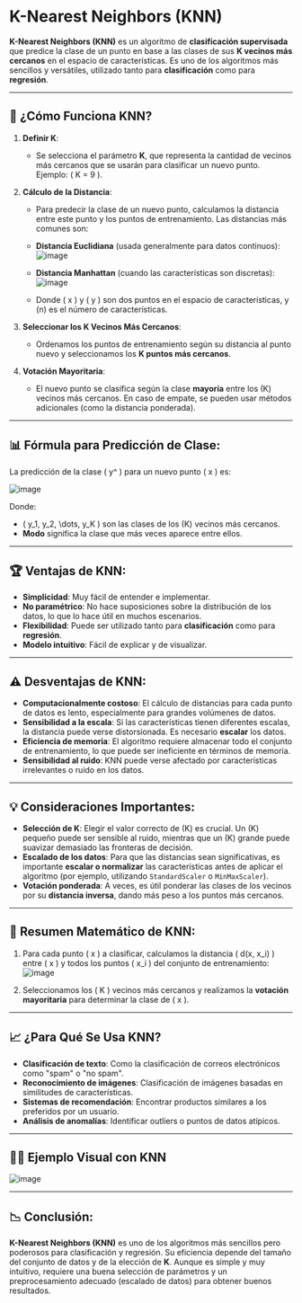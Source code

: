 # **K-Nearest Neighbors (KNN)**

**K-Nearest Neighbors (KNN)** es un algoritmo de **clasificación supervisada** que predice la clase de un punto en base a las clases de sus **K vecinos más cercanos** en el espacio de características. Es uno de los algoritmos más sencillos y versátiles, utilizado tanto para **clasificación** como para **regresión**.

---

## 🔑 **¿Cómo Funciona KNN?**

1. **Definir K**: 
   - Se selecciona el parámetro **K**, que representa la cantidad de vecinos más cercanos que se usarán para clasificar un nuevo punto. Ejemplo: \( K = 9 \).

2. **Cálculo de la Distancia**: 
   - Para predecir la clase de un nuevo punto, calculamos la distancia entre este punto y los puntos de entrenamiento. Las distancias más comunes son:
   
   - **Distancia Euclidiana** (usada generalmente para datos continuos):
![image](https://github.com/user-attachments/assets/1fccbeea-6206-4976-9a3d-992c53674848)

   - **Distancia Manhattan** (cuando las características son discretas):
![image](https://github.com/user-attachments/assets/8e166114-d751-4f0e-ae52-31436731524f)

   
   - Donde \( x \) y \( y \) son dos puntos en el espacio de características, y \(n\) es el número de características.

3. **Seleccionar los K Vecinos Más Cercanos**: 
   - Ordenamos los puntos de entrenamiento según su distancia al punto nuevo y seleccionamos los **K puntos más cercanos**.

4. **Votación Mayoritaria**: 
   - El nuevo punto se clasifica según la clase **mayoría** entre los \(K\) vecinos más cercanos. En caso de empate, se pueden usar métodos adicionales (como la distancia ponderada).

---

## 📊 **Fórmula para Predicción de Clase:**

La predicción de la clase \( y^ \) para un nuevo punto \( x \) es:

![image](https://github.com/user-attachments/assets/339e8100-ad1f-4f66-ae1e-540dab94520c)


Donde:
- \( y_1, y_2, \dots, y_K \) son las clases de los \(K\) vecinos más cercanos.
- **Modo** significa la clase que más veces aparece entre ellos.

---

## 🏆 **Ventajas de KNN**:
- **Simplicidad**: Muy fácil de entender e implementar.
- **No paramétrico**: No hace suposiciones sobre la distribución de los datos, lo que lo hace útil en muchos escenarios.
- **Flexibilidad**: Puede ser utilizado tanto para **clasificación** como para **regresión**.
- **Modelo intuitivo**: Fácil de explicar y de visualizar.

---

## ⚠️ **Desventajas de KNN**:
- **Computacionalmente costoso**: El cálculo de distancias para cada punto de datos es lento, especialmente para grandes volúmenes de datos.
- **Sensibilidad a la escala**: Si las características tienen diferentes escalas, la distancia puede verse distorsionada. Es necesario **escalar** los datos.
- **Eficiencia de memoria**: El algoritmo requiere almacenar todo el conjunto de entrenamiento, lo que puede ser ineficiente en términos de memoria.
- **Sensibilidad al ruido**: KNN puede verse afectado por características irrelevantes o ruido en los datos.

---

## 💡 **Consideraciones Importantes**:
- **Selección de K**: Elegir el valor correcto de \(K\) es crucial. Un \(K\) pequeño puede ser sensible al ruido, mientras que un \(K\) grande puede suavizar demasiado las fronteras de decisión.
- **Escalado de los datos**: Para que las distancias sean significativas, es importante **escalar o normalizar** las características antes de aplicar el algoritmo (por ejemplo, utilizando `StandardScaler` o `MinMaxScaler`).
- **Votación ponderada**: A veces, es útil ponderar las clases de los vecinos por su **distancia inversa**, dando más peso a los puntos más cercanos.

---

## 📏 **Resumen Matemático de KNN**:

1. Para cada punto \( x \) a clasificar, calculamos la distancia \( d(x, x_i) \) entre \( x \) y todos los puntos \( x_i \) del conjunto de entrenamiento:
![image](https://github.com/user-attachments/assets/fa1aa760-43ed-47e2-a8cb-54a503c09a55)


2. Seleccionamos los \( K \) vecinos más cercanos y realizamos la **votación mayoritaria** para determinar la clase de \( x \).

---

## 📈 **¿Para Qué Se Usa KNN?**

- **Clasificación de texto**: Como la clasificación de correos electrónicos como "spam" o "no spam".
- **Reconocimiento de imágenes**: Clasificación de imágenes basadas en similitudes de características.
- **Sistemas de recomendación**: Encontrar productos similares a los preferidos por un usuario.
- **Análisis de anomalías**: Identificar outliers o puntos de datos atípicos.

---

## 🧑‍💻 **Ejemplo Visual con KNN**

![image](https://github.com/user-attachments/assets/e714fa67-d310-48ae-ae99-89b85ee7a449)


---

## 📉 **Conclusión**:

**K-Nearest Neighbors (KNN)** es uno de los algoritmos más sencillos pero poderosos para clasificación y regresión. Su eficiencia depende del tamaño del conjunto de datos y de la elección de **K**. Aunque es simple y muy intuitivo, requiere una buena selección de parámetros y un preprocesamiento adecuado (escalado de datos) para obtener buenos resultados.
